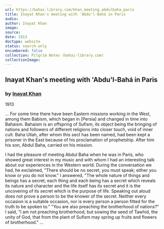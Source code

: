 ```yaml
---
url: https://bahai-library.com/khan_meeting_abdulbaha_paris
title: Inayat Khan's meeting with 'Abdu'l-Bahá in Paris
audio: 
author: Inayat Khan
image: 
source: 
date: 1913
doctype: website
status: search-only
encumbered: false
collection: Pilgrim Notes (bahai-library.com)
collectionImage: 
---
```



## Inayat Khan's meeting with 'Abdu'l-Bahá in Paris

### by [Inayat Khan](https://bahai-library.com/author/Inayat+Khan)

1913


... For some time there have been Eastern missions working in the West, among them Babism, which began in \[Persia\] and changed in time into Bahaism. Bahaism is an offspring of Sufism, its object being the bringing of nations and followers of different religions into closer touch, void of inner cult. Baha Ullah, after whom this sect has been named, had been kept a prisoner in the East because of his proclamation of prophetship. After him his son, Abdul Baha, carried on his mission.

I had the pleasure of meeting Abdul Baha when he was in Paris, who showed great interest in my music and with whom I had an interesting talk about our experiences in the Western world. During the conversation we had, he exclaimed, "There should be no secret, you must speak; either you know or you do not know." I answered, "The whole nature of things and beings has a secret; each thing and each being has a secret which reveals its nature and character and the life itself has its secret and it is the uncovering of its secret which is the purpose of life. Speaking out aloud does not prove a person to be the knower of the secret. Neither every occasion is a suitable occasion, nor is every person a person fitted for the truth to be spoken to." "You are also preaching the brotherhood of nations?" I said, "I am not preaching brotherhood, but sowing the seed of Tawhid, the unity of God, that from the plant of Sufism may spring up fruits and flowers of brotherhood." ...